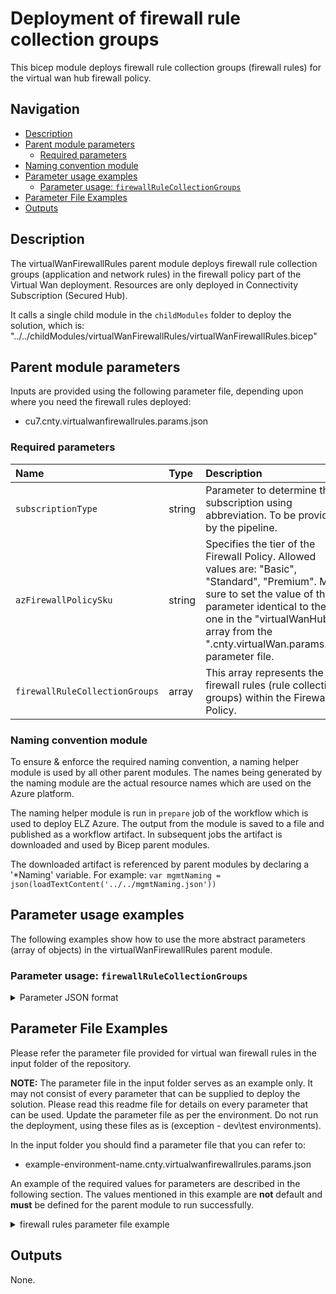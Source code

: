 # Deployment of firewall rule collection groups

This bicep module deploys firewall rule collection groups (firewall rules) for the virtual wan hub firewall policy.

## Navigation <!-- omit in toc -->

- [Description](#description)
- [Parent module parameters](#parent-module-parameters)
  - [Required parameters](#required-parameters)
- [Naming convention module](#naming-convention-module)
- [Parameter usage examples](#parameter-usage-examples)
  - [Parameter usage: `firewallRuleCollectionGroups`](#parameter-usage-firewallrulecollectiongroups)
- [Parameter File Examples](#parameter-file-examples)
- [Outputs](#outputs)

## Description

The virtualWanFirewallRules parent module deploys firewall rule collection groups (application and network rules) in the firewall policy part of the Virtual Wan deployment. Resources are only deployed in Connectivity Subscription (Secured Hub).

It calls a single child module in the `childModules` folder to deploy the solution, which is:
"../../childModules/virtualWanFirewallRules/virtualWanFirewallRules.bicep"

## Parent module parameters

Inputs are provided using the following parameter file, depending upon where you need the firewall rules deployed:

- cu7.cnty.virtualwanfirewallrules.params.json

### Required parameters

|  Name | Type | Description |
| :-- | :-- | :-- |
| `subscriptionType` | string | Parameter to determine the subscription using abbreviation. To be provided by the pipeline. |
| `azFirewallPolicySku` | string | Specifies the tier of the Firewall Policy. Allowed values are: "Basic", "Standard", "Premium". Make sure to set the value of this parameter identical to the one in the "virtualWanHubs" array from the "<env>.cnty.virtualWan.params.json parameter file. |
| `firewallRuleCollectionGroups` | array | This array represents the firewall rules (rule collection groups) within the Firewall Policy. |

### Naming convention module

To ensure & enforce the required naming convention, a naming helper module is used by all other parent modules.
The names being generated by the naming module are the actual resource names which are used on the Azure platform.

The naming helper module is run in `prepare` job of the workflow which is used to deploy ELZ Azure. The output from the module is saved to a file and published as a workflow artifact. In subsequent jobs the artifact is downloaded and used by Bicep parent modules.

The downloaded artifact is referenced by parent modules by declaring a '*Naming' variable. For example: `var mgmtNaming = json(loadTextContent('../../mgmtNaming.json'))`

## Parameter usage examples

The following examples show how to use the more abstract parameters (array of objects) in the virtualWanFirewallRules parent module.

### Parameter usage: `firewallRuleCollectionGroups`

<p>
<details>

<summary>Parameter JSON format</summary>

```json
        "applicationFirewallRuleCollectionGroups": {
            "value": [
                {
                    "name": "DefaultApplicationRuleCollectionGroup",
                    "properties": {
                        "priority": 1500,
                        "ruleCollections": [
                            {
                                "name": "Eviden-Application-Allow-RC",
                                "ruleCollectionType": "FirewallPolicyFilterRuleCollection",
                                "priority": 1500,
                                "action": {
                                    "type": "Allow"
                                },
                                "rules": [
                                    {
                                        "ruleType": "ApplicationRule",
                                        "name": "EvidenAllowMicrosoft",
                                        "protocols": [
                                            {
                                                "protocolType": "Https",
                                                "port": 443
                                            }
                                        ],
                                        "fqdnTags": [],
                                        "webCategories": [],
                                        "targetFqdns": [
                                            "*.microsoft.com"
                                        ],
                                        "targetUrls": [],
                                        "terminateTLS": false,
                                        "sourceAddresses": [
                                            "*"
                                        ],
                                        "destinationAddresses": [],
                                        "sourceIpGroups": []
                                    }
                                ]
                            },
                            {
                                "name": "Eviden-Application-Deny-RC",
                                "ruleCollectionType": "FirewallPolicyFilterRuleCollection",
                                "priority": 500,
                                "action": {
                                    "type": "Deny"
                                },
                                "rules": []
                            },
                            {
                                "name": "Cu6-Application-Allow-RC",
                                "ruleCollectionType": "FirewallPolicyFilterRuleCollection",
                                "priority": 1000,
                                "action": {
                                    "type": "Allow"
                                },
                                "rules": []
                            },
                            {
                                "name": "Cu6-Application-Deny-RC",
                                "ruleCollectionType": "FirewallPolicyFilterRuleCollection",
                                "priority": 100,
                                "action": {
                                    "type": "Deny"
                                },
                                "rules": []
                            }
                        ]
                    }
                },
                {
                    "name": "DefaultNetworkRuleCollectionGroup",
                    "properties": {
                        "priority": 100,
                        "ruleCollections": [
                            {
                                "name": "Eviden-Network-Allow-RC",
                                "ruleCollectionType": "FirewallPolicyFilterRuleCollection",
                                "priority": 1500,
                                "action": {
                                    "type": "Allow"
                                },
                                "rules": [
                                    {
                                        "ruleType": "NetworkRule",
                                        "name": "EvidenAllowTCP",
                                        "ipProtocols": [
                                            "TCP"
                                        ],
                                        "destinationPorts": [
                                            "*"
                                        ],
                                        "sourceAddresses": [
                                            "*"
                                        ],
                                        "sourceIpGroups": [],
                                        "destinationIpGroups": [],
                                        "destinationAddresses": [
                                            "*"
                                        ],
                                        "destinationFqdns": []
                                    }
                                ]
                            },
                            {
                                "name": "Eviden-Network-Deny-RC",
                                "ruleCollectionType": "FirewallPolicyFilterRuleCollection",
                                "priority": 500,
                                "action": {
                                    "type": "Deny"
                                },
                                "rules": [
                                    {
                                        "ruleType": "NetworkRule",
                                        "name": "EvidenDenyRDP",
                                        "ipProtocols": [
                                            "Any"
                                        ],
                                        "destinationPorts": [
                                            "3389"
                                        ],
                                        "sourceAddresses": [
                                            "*"
                                        ],
                                        "sourceIpGroups": [],
                                        "destinationIpGroups": [],
                                        "destinationAddresses": [
                                            "*"
                                        ],
                                        "destinationFqdns": []
                                    }
                                ]
                            },
                            {
                                "name": "Cu6-Network-Allow-RC",
                                "ruleCollectionType": "FirewallPolicyFilterRuleCollection",
                                "priority": 1000,
                                "action": {
                                    "type": "Allow"
                                },
                                "rules": []
                            },
                            {
                                "name": "Cu6-Network-Deny-RC",
                                "ruleCollectionType": "FirewallPolicyFilterRuleCollection",
                                "priority": 100,
                                "action": {
                                    "type": "Deny"
                                },
                                "rules": []
                            }
                        ]
                    }
                },
                {
                    "name": "DefaultDnatRuleCollectionGroup",
                    "properties": {
                        "priority": 700,
                        "ruleCollections": [
                            {
                                "ruleCollectionType": "FirewallPolicyNatRuleCollection",
                                "action": {
                                    "type": "Dnat"
                                },
                                "rules": [
                                    {
                                        "ruleType": "NatRule",
                                        "name": "AllowRDP",
                                        "translatedAddress": "192.168.0.1",
                                        "translatedPort": "3389",
                                        "ipProtocols": [
                                            "TCP",
                                            "UDP"
                                        ],
                                        "sourceAddresses": [
                                            "192.168.0.1"
                                        ],
                                        "sourceIpGroups": [],
                                        "destinationAddresses": [
                                            "20.166.1.109"
                                        ],
                                        "destinationPorts": [
                                            "3389"
                                        ]
                                    }
                                ],
                                "name": "AllowRDP",
                                "priority": 700
                            }
                        ]
                    }
                }
            ]
        }
```

</details>
</p>

## Parameter File Examples

Please refer the parameter file provided for virtual wan firewall rules in the input folder of the repository.

**NOTE:** The parameter file in the input folder serves as an example only. It may not consist of every parameter that can be supplied to deploy the solution. Please read this readme file for details on every parameter that can be used. Update the parameter file as per the environment. Do not run the deployment, using these files as is (exception - dev\test environments).

In the input folder you should find a parameter file that you can refer to:

- example-environment-name.cnty.virtualwanfirewallrules.params.json

An example of the required values for parameters are described in the following section.
The values mentioned in this example are **not** default and **must** be defined for the parent module to run successfully.

<p>
<details><summary>firewall rules parameter file example</summary>

```json
{
    "$schema": "https://schema.management.azure.com/schemas/2019-04-01/deploymentParameters.json#",
    "contentVersion": "1.0.0.0",
    "parameters": {
        "subscriptionType": {
            "value": "cnty"
        },
        "azFirewallPolicySku": {
            "value": "Standard"
        },
        "firewallRuleCollectionGroups": {
            "value": [
                {
                    "name": "DefaultApplicationRuleCollectionGroup",
                    "properties": {
                        "priority": 1500,
                        "ruleCollections": [
                            {
                                "name": "Eviden-Application-Allow-RC",
                                "ruleCollectionType": "FirewallPolicyFilterRuleCollection",
                                "priority": 1500,
                                "action": {
                                    "type": "Allow"
                                },
                                "rules": [
                                    {
                                        "ruleType": "ApplicationRule",
                                        "name": "EvidenAllowMicrosoft",
                                        "protocols": [
                                            {
                                                "protocolType": "Https",
                                                "port": 443
                                            }
                                        ],
                                        "fqdnTags": [],
                                        "webCategories": [],
                                        "targetFqdns": [
                                            "*.microsoft.com"
                                        ],
                                        "targetUrls": [],
                                        "terminateTLS": false,
                                        "sourceAddresses": [
                                            "*"
                                        ],
                                        "destinationAddresses": [],
                                        "sourceIpGroups": []
                                    }
                                ]
                            },
                            {
                                "name": "Eviden-Application-Deny-RC",
                                "ruleCollectionType": "FirewallPolicyFilterRuleCollection",
                                "priority": 500,
                                "action": {
                                    "type": "Deny"
                                },
                                "rules": []
                            },
                            {
                                "name": "Cu6-Application-Allow-RC",
                                "ruleCollectionType": "FirewallPolicyFilterRuleCollection",
                                "priority": 1000,
                                "action": {
                                    "type": "Allow"
                                },
                                "rules": []
                            },
                            {
                                "name": "Cu6-Application-Deny-RC",
                                "ruleCollectionType": "FirewallPolicyFilterRuleCollection",
                                "priority": 100,
                                "action": {
                                    "type": "Deny"
                                },
                                "rules": []
                            }
                        ]
                    }
                },
                {
                    "name": "DefaultNetworkRuleCollectionGroup",
                    "properties": {
                        "priority": 100,
                        "ruleCollections": [
                            {
                                "name": "Eviden-Network-Allow-RC",
                                "ruleCollectionType": "FirewallPolicyFilterRuleCollection",
                                "priority": 1500,
                                "action": {
                                    "type": "Allow"
                                },
                                "rules": [
                                    {
                                        "ruleType": "NetworkRule",
                                        "name": "EvidenAllowTCP",
                                        "ipProtocols": [
                                            "TCP"
                                        ],
                                        "destinationPorts": [
                                            "*"
                                        ],
                                        "sourceAddresses": [
                                            "*"
                                        ],
                                        "sourceIpGroups": [],
                                        "destinationIpGroups": [],
                                        "destinationAddresses": [
                                            "*"
                                        ],
                                        "destinationFqdns": []
                                    }
                                ]
                            },
                            {
                                "name": "Eviden-Network-Deny-RC",
                                "ruleCollectionType": "FirewallPolicyFilterRuleCollection",
                                "priority": 500,
                                "action": {
                                    "type": "Deny"
                                },
                                "rules": [
                                    {
                                        "ruleType": "NetworkRule",
                                        "name": "EvidenDenyRDP",
                                        "ipProtocols": [
                                            "Any"
                                        ],
                                        "destinationPorts": [
                                            "3389"
                                        ],
                                        "sourceAddresses": [
                                            "*"
                                        ],
                                        "sourceIpGroups": [],
                                        "destinationIpGroups": [],
                                        "destinationAddresses": [
                                            "*"
                                        ],
                                        "destinationFqdns": []
                                    }
                                ]
                            },
                            {
                                "name": "Cu6-Network-Allow-RC",
                                "ruleCollectionType": "FirewallPolicyFilterRuleCollection",
                                "priority": 1000,
                                "action": {
                                    "type": "Allow"
                                },
                                "rules": []
                            },
                            {
                                "name": "Cu6-Network-Deny-RC",
                                "ruleCollectionType": "FirewallPolicyFilterRuleCollection",
                                "priority": 100,
                                "action": {
                                    "type": "Deny"
                                },
                                "rules": []
                            }
                        ]
                    }
                },
                {
                    "name": "DefaultDnatRuleCollectionGroup",
                    "properties": {
                        "priority": 700,
                        "ruleCollections": [
                            {
                                "ruleCollectionType": "FirewallPolicyNatRuleCollection",
                                "action": {
                                    "type": "Dnat"
                                },
                                "rules": [
                                    {
                                        "ruleType": "NatRule",
                                        "name": "AllowRDP",
                                        "translatedAddress": "192.168.0.1",
                                        "translatedPort": "3389",
                                        "ipProtocols": [
                                            "TCP",
                                            "UDP"
                                        ],
                                        "sourceAddresses": [
                                            "192.168.0.1"
                                        ],
                                        "sourceIpGroups": [],
                                        "destinationAddresses": [
                                            "20.166.1.109"
                                        ],
                                        "destinationPorts": [
                                            "3389"
                                        ]
                                    }
                                ],
                                "name": "AllowRDP",
                                "priority": 700
                            }
                        ]
                    }
                }
            ]
        }
    }
}
```

</details>
</p>



## Outputs

None.
